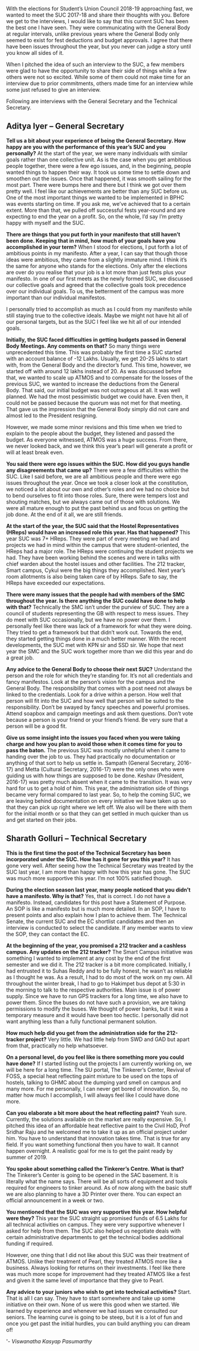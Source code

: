 <!-- TITLE: A Review of SUC 2017-18 -->
<!-- SUBTITLE: Disclaimer – Any opinions expressed in this article are those of the author or the person being interviewed and do not reflect the opinions of Journal Club. -->

With the elections for Student’s Union Council 2018-19 approaching fast, we wanted to meet the SUC 2017-18 and share their thoughts with you. Before we get to the interviews, I would like to say that this current SUC has been the best one I have seen. They were communicating with the General Body at regular intervals, unlike previous years where the General Body only seemed to exist for fest deductions and budget approvals. I agree that there have been issues throughout the year, but you never can judge a story until you know all sides of it. 

When I pitched the idea of such an interview to the SUC, a few members were glad to have the opportunity to share their side of things while a few others were not so excited. While some of them could not make time for an interview due to prior commitments, others made time for an interview while some just refused to give an interview.

Following are interviews with the General Secretary and the Technical Secretary.

## Aditya Iyer – General Secretary

**Tell us a bit about your experience of being the General Secretary. How happy are you with the performance of this year’s SUC and you personally?**
At the start of the year, we were many individuals with similar goals rather than one collective unit. As is the case when you get ambitious people together, there were a few ego issues, and, in the beginning, people wanted things to happen their way. It took us some time to settle down and smoothen out the issues. Once that happened, it was smooth sailing for the most part. There were bumps here and there but I think we got over them pretty well. I feel like our achievements are better than any SUC before us. One of the most important things we wanted to be implemented in BPHC was events starting on time. If you ask me, we’ve achieved that to a certain extent. More than that, we pulled off successful fests year-round and are expecting to end the year on a profit. So, on the whole, I’d say I’m pretty happy with myself and the SUC.


**There are things that you put forth in your manifesto that still haven’t been done. Keeping that in mind, how much of your goals have you accomplished in your term?**
When I stood for elections, I put forth a lot of ambitious points in my manifesto. After a year, I can say that though those ideas were ambitious, they came from a slightly immature mind. I think it’s the same for anyone who stands for the elections. Only after the elections are over do you realise that your job is a lot more than just fests plus your manifesto. In one of our first meets as the newly formed SUC, we discussed our collective goals and agreed that the collective goals took precedence over our individual goals. To us, the betterment of the campus was more important than our individual manifestos.

I personally tried to accomplish as much as I could from my manifesto while still staying true to the collective ideals. Maybe we might not have hit all of our personal targets, but as the SUC I feel like we hit all of our intended goals. 


**Initially, the SUC faced difficulties in getting budgets passed in General Body Meetings. Any comments on that?**
So many things were unprecedented this time. This was probably the first time a SUC started with an account balance of -12 Lakhs. Usually, we get 20-25 lakhs to start with, from the General Body and the director’s fund.  This time, however, we started off with around 12 lakhs instead of 20. As was discussed before that, we wanted to scale up ATMOS and to compensate for the losses of the previous SUC, we wanted to increase the deductions from the General Body. That said, our initial budget was not outrageous at all. It was well planned. We had the most pessimistic budget we could have. Even then, it could not be passed because the quorum was not met for that meeting. That gave us the impression that the General Body simply did not care and almost led to the President resigning. 

However, we made some minor revisions and this time when we tried to explain to the people about the budget, they listened and passed the budget. As everyone witnessed, ATMOS was a huge success. From there, we never looked back, and we think this year’s pearl will generate a profit or will at least break even. 

**You said there were ego issues within the SUC. How did you guys handle any disagreements that came up?**
There were a few difficulties within the SUC. Like I said before, we are all ambitious people and there were ego issues throughout the year. Once we took a closer look at the constitution, we noticed a lot about our own and other’s roles and we had no choice but to bend ourselves to fit into those roles. Sure, there were tempers lost and shouting matches, but we always came out of those with solutions. We were all mature enough to put the past behind us and focus on getting the job done. At the end of it all, we are still friends.


**At the start of the year, the SUC said that the Hostel Representatives (HReps) would have an increased role this year. Has that happened?**
This year SUC was 7+ HReps. They were part of every meeting we had and projects we had in mind within the campus that were student-oriented, the HReps had a major role. The HReps were continuing the student projects we had. They have been working behind the scenes and were in talks with chief warden about the hostel issues and other facilities. The 212 tracker, Smart campus, Cykul were the big things they accomplished. Next year’s room allotments is also being taken care of by HReps. Safe to say, the HReps have exceeded our expectations.  


**There were many issues that the people had with members of the SMC throughout the year. Is there anything the SUC could have done to help with that?**
Technically the SMC isn’t under the purview of SUC. They are a council of students representing the GB with respect to mess issues. They do meet with SUC occasionally, but we have no power over them. I personally feel like there was lack of a framework for what they were doing. They tried to get a framework but that didn’t work out. Towards the end, they started getting things done in a much better manner. With the recent developments, the SUC met with KPN sir and SSD sir. We hope that next year the SMC and the SUC work together more than we did this year and do a great job. 


**Any advice to the General Body to choose their next SUC?**
Understand the person and the role for which they’re standing for. It’s not all credentials and fancy manifestos. Look at the person’s vision for the campus and the General Body. The responsibility that comes with a post need not always be linked to the credentials. Look for a drive within a person.  How well that person will fit into the SUC and how well that person will be suited to the responsibility. Don’t be swayed by fancy speeches and powerful promises. Attend soapbox and campaign meetings and ask them questions. Don’t vote because a person is your friend or your friend’s friend. Be very sure that a person will be a good fit. 


**Give us some insight into the issues you faced when you were taking charge and how you plan to avoid those when it comes time for you to pass the baton.**
The previous SUC was mostly unhelpful when it came to handing over the job to us. They had practically no documentation or anything of that sort to help us settle in. Sampath (General Secretary, 2016-17) and Metta (Cultural Secretary, 2016-17) were the only ones who were guiding us with how things are supposed to be done. Keshav (President, 2016-17) was pretty much absent when it came to the transition. It was very hard for us to get a hold of him.
This year, the administration side of things became very formal compared to last year. So, to help the coming SUC, we are leaving behind documentation on every initiative we have taken up so that they can pick up right where we left off. We also will be there with them for the initial month or so that they can get settled in much quicker than us and get started on their jobs.

## Sharath Golluri – Technical Secretary

**This is the first time the post of the Technical Secretary has been incorporated under the SUC. How has it gone for you this year?**
It has gone very well. After seeing how the Technical Secretary was treated by the SUC last year, I am more than happy with how this year has gone. The SUC was much more supportive this year. I’m not 100% satisfied though.  


**During the election season last year, many people noticed that you didn’t have a manifesto. Why is that?**
Yes, that is correct. I do not have a manifesto. Instead, candidates for this post have a Statement of Purpose. An SOP is like a manifesto but is much more detailed. In an SOP, I have to present points and also explain how I plan to achieve them. The Technical Senate, the current SUC and the EC shortlist candidates and then an interview is conducted to select the candidate. If any member wants to view the SOP, they can contact the EC.


**At the beginning of the year, you promised a 212 tracker and a cashless campus. Any updates on the 212 tracker?**
The Smart Campus initiative was something I wanted to implement at any cost by the end of the first semester and we did it. The 212 tracker is a bit more complicated. Initially, I had entrusted it to Suhas Reddy and to be fully honest, he wasn’t as reliable as I thought he was. As a result, I had to do most of the work on my own. All throughout the winter break, I had to go to Hakimpet bus depot at 5:30 in the morning to talk to the respective authorities. Main issue is of power supply. Since we have to run GPS trackers for a long time, we also have to power them. Since the buses do not have such a provision, we are taking permissions to modify the buses. We thought of power banks, but it was a temporary measure and it would have been too hectic. I personally did not want anything less than a fully functional permanent solution.


**How much help did you get from the administration side for the 212-tracker project?**
Very little. We had little help from SWD and GAD but apart from that, practically no help whatsoever.


**On a personal level, do you feel like is there something more you could have done?**
If I started listing out the projects I am currently working on, we will be here for a long time. The SU portal, The Tinkerer’s Center, Revival of FOSS, a special heat reflecting paint mixture to be used on the tops of hostels, talking to GHMC about the dumping yard smell on campus and many more. For me personally, I can never get bored of innovation. So, no matter how much I accomplish, I will always feel like I could have done more.


**Can you elaborate a bit more about the heat reflecting paint?**
Yeah sure. Currently, the solutions available on the market are really expensive. So, I pitched this idea of an affordable heat reflective paint to the Civil HoD, Prof Sridhar Raju and he welcomed me to take it up as an official project under him. You have to understand that innovation takes time. That is true for any field. If you want something functional then you have to wait. It cannot happen overnight. A realistic goal for me is to get the paint ready by summer of 2019. 


**You spoke about something called the Tinkerer’s Centre. What is that?**
The Tinkerer’s Center is going to be opened in the SAC basement. It is literally what the name says. There will be all sorts of equipment and tools required for engineers to tinker around. As of now along with the basic stuff we are also planning to have a 3D Printer over there. You can expect an official announcement in a week or two.


**You mentioned that the SUC was very supportive this year. How helpful were they?**
This year the SUC straight up promised funds of 6.5 Lakhs for all technical activities on campus. They were very supportive whenever I asked for help from them. The SUC also helped us negotiate deals with certain administrative departments to get the technical bodies additional funding if required.

However, one thing that I did not like about this SUC was their treatment of ATMOS. Unlike their treatment of Pearl, they treated ATMOS more like a business. Always looking for returns on their investments. I feel like there was much more scope for improvement had they treated ATMOS like a fest and given it the same level of importance that they give to Pearl.

**Any advice to your juniors who wish to get into technical activities?**
Start. That is all I can say. They have to start somewhere and take up some initiative on their own. None of us were this good when we started. We learned by experience and whenever we had issues we consulted our seniors. The learning curve is going to be steep, but it is a lot of fun and once you get past the initial hurdles, you can build anything you can dream of!

'- *Viswanatha Kasyap Pasumarthy*





